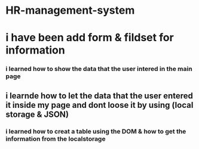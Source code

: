 # HR-management-system

# i have been add form & fildset for information

### i learned how to show the data that the user intered in the main page


## i learnde how to let the data that the user entered it inside my page and dont loose it by using (local storage & JSON)

### i learned how to creat a table using the DOM & how to get the information from the localstorage 